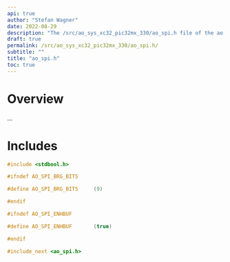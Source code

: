 ```yaml
---
api: true
author: "Stefan Wagner"
date: 2022-08-29
description: "The /src/ao_sys_xc32_pic32mx_330/ao_spi.h file of the ao real-time operating system."
draft: true
permalink: /src/ao_sys_xc32_pic32mx_330/ao_spi.h/ 
subtitle: ""
title: "ao_spi.h"
toc: true
---
```


# Overview

...

# Includes

```c
#include <stdbool.h>

#ifndef AO_SPI_BRG_BITS

#define AO_SPI_BRG_BITS     (9)

#endif

#ifndef AO_SPI_ENHBUF

#define AO_SPI_ENHBUF       (true)

#endif

#include_next <ao_spi.h>

```
